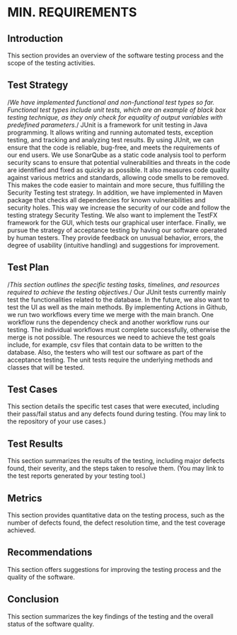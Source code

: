 # MIN. REQUIREMENTS
## Introduction
This section provides an overview of the software testing process and the scope of the testing activities.

## Test Strategy
/*We have implemented functional and non-functional test types so far. Functional test types include unit tests, which are an example of black box testing technique, as they only check for equality of output variables with predefined parameters.*/
JUnit is a framework for unit testing in Java programming. It allows writing and running automated tests, exception testing, and tracking and analyzing test results. By using JUnit, we can ensure that the code is reliable, bug-free, and meets the requirements of our end users.
We use SonarQube as a static code analysis tool to perform security scans to ensure that potential vulnerabilities and threats in the code are identified and fixed as quickly as possible. It also measures code quality against various metrics and standards, allowing code smells to be removed. This makes the code easier to maintain and more secure, thus fulfilling the Security Testing test strategy.
In addition, we have implemented in Maven package that checks all dependencies for known vulnerabilities and security holes. This way we increase the security of our code and follow the testing strategy Security Testing.
We also want to implement the TestFX framework for the GUI, which tests our graphical user interface.
Finally, we pursue the strategy of acceptance testing by having our software operated by human testers. They provide feedback on unusual behavior, errors, the degree of usability (intuitive handling) and suggestions for improvement.

## Test Plan
/*This section outlines the specific testing tasks, timelines, and resources required to achieve the testing objectives.*/
Our JUnit tests currently mainly test the functionalities related to the database. In the future, we also want to test the UI as well as the main methods. 
By implementing Actions in Github, we run two workflows every time we merge with the main branch. One workflow runs the dependency check and another workflow runs our testing. The individual workflows must complete successfully, otherwise the merge is not possible.
The resources we need to achieve the test goals include, for example, csv files that contain data to be written to the database. Also, the testers who will test our software as part of the acceptance testing. The unit tests require the underlying methods and classes that will be tested.

## Test Cases
This section details the specific test cases that were executed, including their pass/fail status and any defects found during testing. (You may link to the repository of your use cases.)

## Test Results
This section summarizes the results of the testing, including major defects found, their severity, and the steps taken to resolve them. (You may link to the test reports generated by your testing tool.)

## Metrics
This section provides quantitative data on the testing process, such as the number of defects found, the defect resolution time, and the test coverage achieved.

## Recommendations
This section offers suggestions for improving the testing process and the quality of the software.

## Conclusion
This section summarizes the key findings of the testing and the overall status of the software quality.
